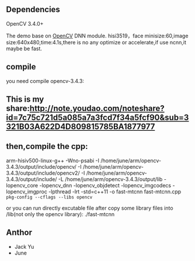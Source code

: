 ## Dependencies

OpenCV 3.4.0+

The demo base on [OpenCV](https://github.com/opencv/opencv) DNN module. 
hisi3519，face minisize:60,image size:640x480,time:4.1s,there is no any optimize or accelerate,if use ncnn,it maybe be fast.

## compile
you need compile opencv-3.4.3:
## This is my share:http://note.youdao.com/noteshare?id=7c75c721d5a085a7a3fcd7f34a5fcf90&sub=3321B03A622D4D809815785BA1877977
## then,compile the cpp:
arm-hisiv500-linux-g++ -Wno-psabi -I /home/june/arm/opencv-3.4.3/output/include/opencv/  -I /home/june/arm/opencv-3.4.3/output/include/opencv2/ -I /home/june/arm/opencv-3.4.3/output/include/ -L /home/june/arm/opencv-3.4.3/output/lib -lopencv_core -lopencv_dnn -lopencv_objdetect -lopencv_imgcodecs -lopencv_imgproc -lpthread -lrt -std=c++11 -o fast-mtcnn fast-mtcnn.cpp `pkg-config --cflags --libs opencv`

or you can run directly excutable file after copy some library files into /lib(not only the opencv library):
./fast-mtcnn

## Anthor
+ Jack Yu
+ June
